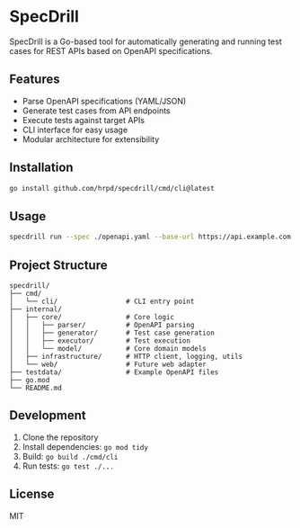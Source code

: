 # SpecDrill

SpecDrill is a Go-based tool for automatically generating and running test cases for REST APIs based on OpenAPI specifications.

## Features

- Parse OpenAPI specifications (YAML/JSON)
- Generate test cases from API endpoints
- Execute tests against target APIs
- CLI interface for easy usage
- Modular architecture for extensibility

## Installation

```bash
go install github.com/hrpd/specdrill/cmd/cli@latest
```

## Usage

```bash
specdrill run --spec ./openapi.yaml --base-url https://api.example.com
```

## Project Structure

```
specdrill/
├── cmd/
│   └── cli/                 # CLI entry point
├── internal/
│   ├── core/                # Core logic
│   │   ├── parser/          # OpenAPI parsing
│   │   ├── generator/       # Test case generation
│   │   ├── executor/        # Test execution
│   │   └── model/           # Core domain models
│   ├── infrastructure/      # HTTP client, logging, utils
│   └── web/                 # Future web adapter
├── testdata/                # Example OpenAPI files
├── go.mod
└── README.md
```

## Development

1. Clone the repository
2. Install dependencies: `go mod tidy`
3. Build: `go build ./cmd/cli`
4. Run tests: `go test ./...`

## License

MIT 
